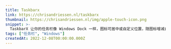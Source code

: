 ```yaml
---
title: Taskbarx
link: https://chrisandriessen.nl/taskbarx
thumbnail: https://chrisandriessen.nl/img/apple-touch-icon.png
snippet: >-
  TaskbarX 让你的任务栏像 Windows Dock 一样，图标可居中或自定义位置，随图标增减自动调整。
tags: ["任务栏", "Windows"]
createdAt: 2022-12-08T00:00:00.000Z
---
```

